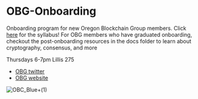 # OBG-Onboarding
Onboarding program for new Oregon Blockchain Group members. Click [here](https://github.com/0xkrabbypatty/OBG-Onboarding/blob/main/Docs/Syllabus_Winter23.md) for the syllabus! For OBG members who have graduated onboarding, checkout the post-onboarding resources in the docs folder to learn about cryptography, consensus, and more

Thursdays 6-7pm Lillis 275

- [OBG twitter](https://twitter.com/oregonblock)
- [OBG website](https://www.oregonblockchain.org/our-mission)

![OBC_Blue+(1)](https://user-images.githubusercontent.com/92950258/198754947-fa4f2c4f-755f-4769-8e83-0b0610d9604f.png)
